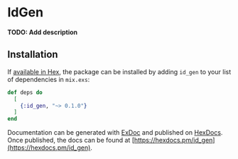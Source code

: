 # IdGen

**TODO: Add description**

## Installation

If [available in Hex](https://hex.pm/docs/publish), the package can be installed
by adding `id_gen` to your list of dependencies in `mix.exs`:

```elixir
def deps do
  [
    {:id_gen, "~> 0.1.0"}
  ]
end
```

Documentation can be generated with [ExDoc](https://github.com/elixir-lang/ex_doc)
and published on [HexDocs](https://hexdocs.pm). Once published, the docs can
be found at [https://hexdocs.pm/id_gen](https://hexdocs.pm/id_gen).

